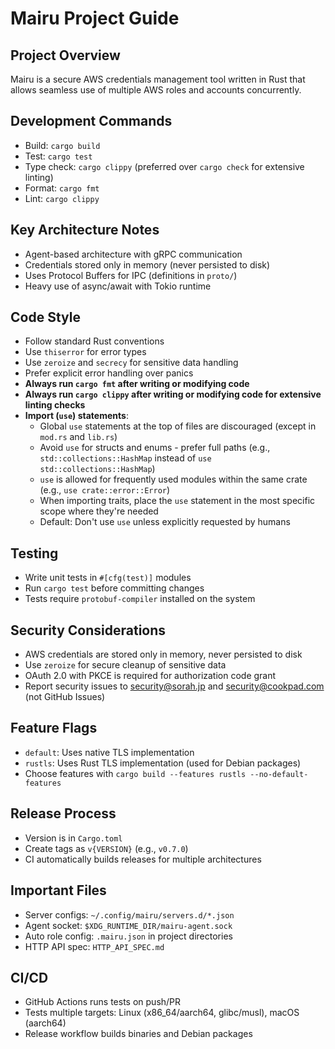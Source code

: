 # Mairu Project Guide

## Project Overview
Mairu is a secure AWS credentials management tool written in Rust that allows seamless use of multiple AWS roles and accounts concurrently.

## Development Commands
- Build: `cargo build`
- Test: `cargo test`
- Type check: `cargo clippy` (preferred over `cargo check` for extensive linting)
- Format: `cargo fmt`
- Lint: `cargo clippy`

## Key Architecture Notes
- Agent-based architecture with gRPC communication
- Credentials stored only in memory (never persisted to disk)
- Uses Protocol Buffers for IPC (definitions in `proto/`)
- Heavy use of async/await with Tokio runtime

## Code Style
- Follow standard Rust conventions
- Use `thiserror` for error types
- Use `zeroize` and `secrecy` for sensitive data handling
- Prefer explicit error handling over panics
- **Always run `cargo fmt` after writing or modifying code**
- **Always run `cargo clippy` after writing or modifying code for extensive linting checks**
- **Import (`use`) statements**: 
  - Global `use` statements at the top of files are discouraged (except in `mod.rs` and `lib.rs`)
  - Avoid `use` for structs and enums - prefer full paths (e.g., `std::collections::HashMap` instead of `use std::collections::HashMap`)
  - `use` is allowed for frequently used modules within the same crate (e.g., `use crate::error::Error`)
  - When importing traits, place the `use` statement in the most specific scope where they're needed
  - Default: Don't use `use` unless explicitly requested by humans

## Testing
- Write unit tests in `#[cfg(test)]` modules
- Run `cargo test` before committing changes
- Tests require `protobuf-compiler` installed on the system

## Security Considerations
- AWS credentials are stored only in memory, never persisted to disk
- Use `zeroize` for secure cleanup of sensitive data
- OAuth 2.0 with PKCE is required for authorization code grant
- Report security issues to security@sorah.jp and security@cookpad.com (not GitHub Issues)

## Feature Flags
- `default`: Uses native TLS implementation
- `rustls`: Uses Rust TLS implementation (used for Debian packages)
- Choose features with `cargo build --features rustls --no-default-features`

## Release Process
- Version is in `Cargo.toml`
- Create tags as `v{VERSION}` (e.g., `v0.7.0`)
- CI automatically builds releases for multiple architectures

## Important Files
- Server configs: `~/.config/mairu/servers.d/*.json`
- Agent socket: `$XDG_RUNTIME_DIR/mairu-agent.sock`
- Auto role config: `.mairu.json` in project directories
- HTTP API spec: `HTTP_API_SPEC.md`

## CI/CD
- GitHub Actions runs tests on push/PR
- Tests multiple targets: Linux (x86_64/aarch64, glibc/musl), macOS (aarch64)
- Release workflow builds binaries and Debian packages